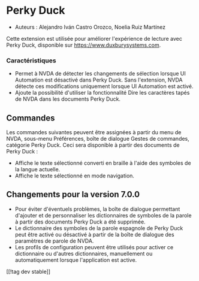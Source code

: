 # Perky Duck #

*	Auteurs : Alejandro Iván Castro Orozco, Noelia Ruiz Martínez

Cette extension est utilisée pour améliorer l'expérience de lecture avec
Perky Duck, disponible sur <https://www.duxburysystems.com>.

### Caractéristiques ###

* Permet à NVDA de détecter les changements de sélection lorsque UI
  Automation est désactivé dans Perky Duck. Sans l'extension, NVDA détecte
  ces modifications uniquement lorsque UI Automation est activé.
* Ajoute la possibilité d'utiliser la fonctionnalité Dire les caractères
  tapés de NVDA dans les documents Perky Duck.

## Commandes ##

Les commandes suivantes peuvent être assignées à partir du menu de NVDA,
sous-menu Préférences, boîte de dialogue Gestes de commandes, catégorie
Perky Duck. Ceci sera disponible à partir des documents de Perky Duck :

* Affiche le texte sélectionné converti en braille à l'aide des symboles de
  la langue actuelle.
* Affiche le texte sélectionné en mode navigation.

## Changements pour la version 7.0.0 ##

* Pour éviter d'éventuels problèmes, la boîte de dialogue permettant
  d'ajouter et de personnaliser les dictionnaires de symboles de la parole à
  partir des documents Perky Duck a été supprimée.
* Le dictionnaire des symboles de la parole espagnole de Perky Duck peut
  être activé ou désactivé à partir de la boîte de dialogue des paramètres
  de parole de NVDA.
* Les profils de configuration peuvent être utilisés pour activer ce
  dictionnaire ou d'autres dictionnaires, manuellement ou automatiquement
  lorsque l'application est active.

[[!tag dev stable]]
